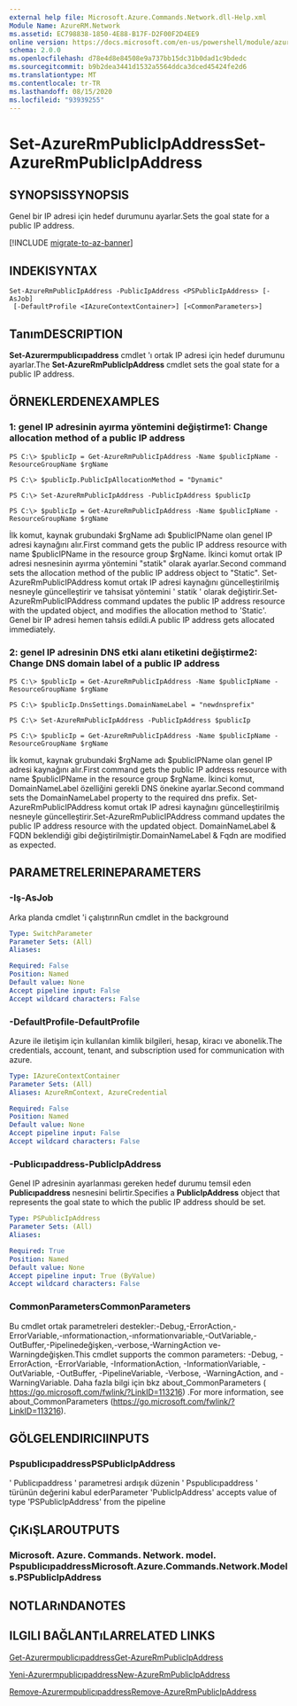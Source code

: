 ```yaml
---
external help file: Microsoft.Azure.Commands.Network.dll-Help.xml
Module Name: AzureRM.Network
ms.assetid: EC798838-1850-4E88-B17F-D2F00F2D4EE9
online version: https://docs.microsoft.com/en-us/powershell/module/azurerm.network/set-azurermpublicipaddress
schema: 2.0.0
ms.openlocfilehash: d78e4d8e84508e9a737bb15dc31b0dad1c9bdedc
ms.sourcegitcommit: b9b2dea3441d1532a5564ddca3dced45424fe2d6
ms.translationtype: MT
ms.contentlocale: tr-TR
ms.lasthandoff: 08/15/2020
ms.locfileid: "93939255"
---
```

# <span data-ttu-id="b3183-101">Set-AzureRmPublicIpAddress</span><span class="sxs-lookup"><span data-stu-id="b3183-101">Set-AzureRmPublicIpAddress</span></span>

## <span data-ttu-id="b3183-102">SYNOPSIS</span><span class="sxs-lookup"><span data-stu-id="b3183-102">SYNOPSIS</span></span>
<span data-ttu-id="b3183-103">Genel bir IP adresi için hedef durumunu ayarlar.</span><span class="sxs-lookup"><span data-stu-id="b3183-103">Sets the goal state for a public IP address.</span></span>

[!INCLUDE [migrate-to-az-banner](../../includes/migrate-to-az-banner.md)]

## <span data-ttu-id="b3183-104">INDEKI</span><span class="sxs-lookup"><span data-stu-id="b3183-104">SYNTAX</span></span>

```
Set-AzureRmPublicIpAddress -PublicIpAddress <PSPublicIpAddress> [-AsJob]
 [-DefaultProfile <IAzureContextContainer>] [<CommonParameters>]
```

## <span data-ttu-id="b3183-105">Tanım</span><span class="sxs-lookup"><span data-stu-id="b3183-105">DESCRIPTION</span></span>
<span data-ttu-id="b3183-106">**Set-Azurermpublicıpaddress** cmdlet 'ı ortak IP adresi için hedef durumunu ayarlar.</span><span class="sxs-lookup"><span data-stu-id="b3183-106">The **Set-AzureRmPublicIpAddress** cmdlet sets the goal state for a public IP address.</span></span>

## <span data-ttu-id="b3183-107">ÖRNEKLERDEN</span><span class="sxs-lookup"><span data-stu-id="b3183-107">EXAMPLES</span></span>

### <span data-ttu-id="b3183-108">1: genel IP adresinin ayırma yöntemini değiştirme</span><span class="sxs-lookup"><span data-stu-id="b3183-108">1: Change allocation method of a public IP address</span></span>
```
PS C:\> $publicIp = Get-AzureRmPublicIpAddress -Name $publicIpName -ResourceGroupName $rgName

PS C:\> $publicIp.PublicIpAllocationMethod = "Dynamic"
    
PS C:\> Set-AzureRmPublicIpAddress -PublicIpAddress $publicIp

PS C:\> $publicIp = Get-AzureRmPublicIpAddress -Name $publicIpName -ResourceGroupName $rgName
```

 <span data-ttu-id="b3183-109">İlk komut, kaynak grubundaki $rgName adı $publicIPName olan genel IP adresi kaynağını alır.</span><span class="sxs-lookup"><span data-stu-id="b3183-109">First command gets the public IP address resource with name $publicIPName in the resource group $rgName.</span></span>
<span data-ttu-id="b3183-110">İkinci komut ortak IP adresi nesnesinin ayırma yöntemini "statik" olarak ayarlar.</span><span class="sxs-lookup"><span data-stu-id="b3183-110">Second command sets the allocation method of the public IP address object to "Static".</span></span>
<span data-ttu-id="b3183-111">Set-AzureRmPublicIPAddress komut ortak IP adresi kaynağını güncelleştirilmiş nesneyle güncelleştirir ve tahsisat yöntemini ' statik ' olarak değiştirir.</span><span class="sxs-lookup"><span data-stu-id="b3183-111">Set-AzureRmPublicIPAddress command updates the public IP address resource with the updated object, and modifies the allocation method to 'Static'.</span></span> <span data-ttu-id="b3183-112">Genel bir IP adresi hemen tahsis edildi.</span><span class="sxs-lookup"><span data-stu-id="b3183-112">A public IP address gets allocated immediately.</span></span>

### <span data-ttu-id="b3183-113">2: genel IP adresinin DNS etki alanı etiketini değiştirme</span><span class="sxs-lookup"><span data-stu-id="b3183-113">2: Change DNS domain label of a public IP address</span></span>
```
PS C:\> $publicIp = Get-AzureRmPublicIpAddress -Name $publicIpName -ResourceGroupName $rgName

PS C:\> $publicIp.DnsSettings.DomainNameLabel = "newdnsprefix"
    
PS C:\> Set-AzureRmPublicIpAddress -PublicIpAddress $publicIp

PS C:\> $publicIp = Get-AzureRmPublicIpAddress -Name $publicIpName -ResourceGroupName $rgName
```

<span data-ttu-id="b3183-114">İlk komut, kaynak grubundaki $rgName adı $publicIPName olan genel IP adresi kaynağını alır.</span><span class="sxs-lookup"><span data-stu-id="b3183-114">First command gets the public IP address resource with name $publicIPName in the resource group $rgName.</span></span>
<span data-ttu-id="b3183-115">İkinci komut, DomainNameLabel özelliğini gerekli DNS önekine ayarlar.</span><span class="sxs-lookup"><span data-stu-id="b3183-115">Second command sets the DomainNameLabel property to the required dns prefix.</span></span>
<span data-ttu-id="b3183-116">Set-AzureRmPublicIPAddress komut ortak IP adresi kaynağını güncelleştirilmiş nesneyle güncelleştirir.</span><span class="sxs-lookup"><span data-stu-id="b3183-116">Set-AzureRmPublicIPAddress command updates the public IP address resource with the updated object.</span></span> <span data-ttu-id="b3183-117">DomainNameLabel & FQDN beklendiği gibi değiştirilmiştir.</span><span class="sxs-lookup"><span data-stu-id="b3183-117">DomainNameLabel & Fqdn are modified as expected.</span></span>

## <span data-ttu-id="b3183-118">PARAMETRELERINE</span><span class="sxs-lookup"><span data-stu-id="b3183-118">PARAMETERS</span></span>

### <span data-ttu-id="b3183-119">-Iş</span><span class="sxs-lookup"><span data-stu-id="b3183-119">-AsJob</span></span>
<span data-ttu-id="b3183-120">Arka planda cmdlet 'i çalıştırın</span><span class="sxs-lookup"><span data-stu-id="b3183-120">Run cmdlet in the background</span></span>

```yaml
Type: SwitchParameter
Parameter Sets: (All)
Aliases: 

Required: False
Position: Named
Default value: None
Accept pipeline input: False
Accept wildcard characters: False
```

### <span data-ttu-id="b3183-121">-DefaultProfile</span><span class="sxs-lookup"><span data-stu-id="b3183-121">-DefaultProfile</span></span>
<span data-ttu-id="b3183-122">Azure ile iletişim için kullanılan kimlik bilgileri, hesap, kiracı ve abonelik.</span><span class="sxs-lookup"><span data-stu-id="b3183-122">The credentials, account, tenant, and subscription used for communication with azure.</span></span>

```yaml
Type: IAzureContextContainer
Parameter Sets: (All)
Aliases: AzureRmContext, AzureCredential

Required: False
Position: Named
Default value: None
Accept pipeline input: False
Accept wildcard characters: False
```

### <span data-ttu-id="b3183-123">-Publicıpaddress</span><span class="sxs-lookup"><span data-stu-id="b3183-123">-PublicIpAddress</span></span>
<span data-ttu-id="b3183-124">Genel IP adresinin ayarlanması gereken hedef durumu temsil eden **Publicıpaddress** nesnesini belirtir.</span><span class="sxs-lookup"><span data-stu-id="b3183-124">Specifies a **PublicIpAddress** object that represents the goal state to which the public IP address should be set.</span></span>

```yaml
Type: PSPublicIpAddress
Parameter Sets: (All)
Aliases: 

Required: True
Position: Named
Default value: None
Accept pipeline input: True (ByValue)
Accept wildcard characters: False
```

### <span data-ttu-id="b3183-125">CommonParameters</span><span class="sxs-lookup"><span data-stu-id="b3183-125">CommonParameters</span></span>
<span data-ttu-id="b3183-126">Bu cmdlet ortak parametreleri destekler:-Debug,-ErrorAction,-ErrorVariable,-ınformationaction,-ınformationvariable,-OutVariable,-OutBuffer,-Pipelinedeğişken,-verbose,-WarningAction ve-Warningdeğişken.</span><span class="sxs-lookup"><span data-stu-id="b3183-126">This cmdlet supports the common parameters: -Debug, -ErrorAction, -ErrorVariable, -InformationAction, -InformationVariable, -OutVariable, -OutBuffer, -PipelineVariable, -Verbose, -WarningAction, and -WarningVariable.</span></span> <span data-ttu-id="b3183-127">Daha fazla bilgi için bkz about_CommonParameters ( https://go.microsoft.com/fwlink/?LinkID=113216) .</span><span class="sxs-lookup"><span data-stu-id="b3183-127">For more information, see about_CommonParameters (https://go.microsoft.com/fwlink/?LinkID=113216).</span></span>

## <span data-ttu-id="b3183-128">GÖLGELENDIRICI</span><span class="sxs-lookup"><span data-stu-id="b3183-128">INPUTS</span></span>

### <span data-ttu-id="b3183-129">Pspublicıpaddress</span><span class="sxs-lookup"><span data-stu-id="b3183-129">PSPublicIpAddress</span></span>
<span data-ttu-id="b3183-130">' Publicıpaddress ' parametresi ardışık düzenin ' Pspublicıpaddress ' türünün değerini kabul eder</span><span class="sxs-lookup"><span data-stu-id="b3183-130">Parameter 'PublicIpAddress' accepts value of type 'PSPublicIpAddress' from the pipeline</span></span>

## <span data-ttu-id="b3183-131">ÇıKıŞLAR</span><span class="sxs-lookup"><span data-stu-id="b3183-131">OUTPUTS</span></span>

### <span data-ttu-id="b3183-132">Microsoft. Azure. Commands. Network. model. Pspublicıpaddress</span><span class="sxs-lookup"><span data-stu-id="b3183-132">Microsoft.Azure.Commands.Network.Models.PSPublicIpAddress</span></span>

## <span data-ttu-id="b3183-133">NOTLARıNDA</span><span class="sxs-lookup"><span data-stu-id="b3183-133">NOTES</span></span>

## <span data-ttu-id="b3183-134">ILGILI BAĞLANTıLAR</span><span class="sxs-lookup"><span data-stu-id="b3183-134">RELATED LINKS</span></span>

[<span data-ttu-id="b3183-135">Get-Azurermpublicıpaddress</span><span class="sxs-lookup"><span data-stu-id="b3183-135">Get-AzureRmPublicIpAddress</span></span>](./Get-AzureRmPublicIpAddress.md)

[<span data-ttu-id="b3183-136">Yeni-Azurermpublicıpaddress</span><span class="sxs-lookup"><span data-stu-id="b3183-136">New-AzureRmPublicIpAddress</span></span>](./New-AzureRmPublicIpAddress.md)

[<span data-ttu-id="b3183-137">Remove-Azurermpublicıpaddress</span><span class="sxs-lookup"><span data-stu-id="b3183-137">Remove-AzureRmPublicIpAddress</span></span>](./Remove-AzureRmPublicIpAddress.md)


